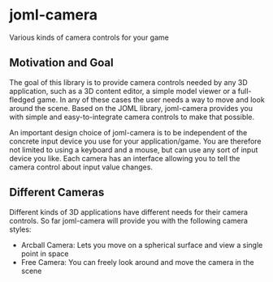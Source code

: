 # joml-camera
Various kinds of camera controls for your game

Motivation and Goal
-------------------

The goal of this library is to provide camera controls needed by any 3D application, such as a 3D content editor, a simple model viewer or a full-fledged game. In any of these cases the user needs a way to move and look around the scene. Based on the JOML library, joml-camera provides you with simple and easy-to-integrate camera controls to make that possible.

An important design choice of joml-camera is to be independent of the concrete input device you use for your application/game.
You are therefore not limited to using a keyboard and a mouse, but can use any sort of input device you like. Each camera has an interface allowing you to tell the camera control about input value changes.

Different Cameras
-----------------

Different kinds of 3D applications have different needs for their camera controls. So far joml-camera will provide you with the following camera styles:

- Arcball Camera: Lets you move on a spherical surface and view a single point in space
- Free Camera: You can freely look around and move the camera in the scene
